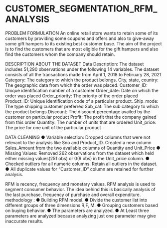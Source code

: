 # CUSTOMER_SEGMENTATION_RFM_ANALYSIS
PROBLEM FORMULATION
An online retail store wants to retain some of its customers by providing some coupons and offers and also
to give-away some gift hampers to its existing best customer base. The aim of the project is to find the
customers that are most eligible for the gift hampers and also find the customers whom the company should
retain.


DESCRIPTION ABOUT THE DATASET
Data Description: The dataset includes 51,290 observations under the following 14 variables.
The dataset consists of all the transactions made from April 1, 2018 to February 28, 2021
Category: The category to which the product belongs.
City, state, country: The geographic data from which the order was placed.
Customer_ID: Unique identification number of a customer
Order_date: Date on which the order was placed
Order_priority: The priority of the order placed
Product_ID: Unique identification code of a particular product.
Ship_mode: The type shipping customer preferred
Sub_cat: The sub category to which the product belongs
Discount: The discount percentage availed by the customer on particular product
Profit: The profit that the company gained from this order
Quantity: The number of units that are ordered
Unit_price: The price for one unit of the particular product


DATA CLEANING
● Variable selection: Dropped columns that were not relevant to the analysis like Sno and
Product_ID. Created a new column Sales_Amount from the two available columns of Quantity
and Unit_Price
● Missing Values: Removed 262 observations from the dataset which held either missing
values(251 obs) or 0(9 obs) in the Unit_price column.
● Checked outliers for all numeric columns. Retain all outliers in the dataset.
● All duplicate values for “Customer_ID” column are retained for further analysis.


RFM is recency, frequency and monetary values. RFM analysis is used to segment consumer behavior. The idea
behind this is basically analysis of the last purchase, frequency of purchase and overall expenditure.
methodology :
● Building RFM model.
● Divide the customer list into different groups of three dimensions R,F, M.
● Grouping customers based on buying behavior.
● The parameters are analyzed.
● At Least three parameters are analyzed because analyzing just one parameter may give inaccurate results.
